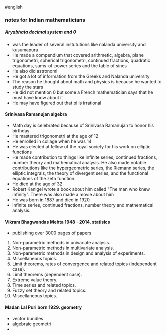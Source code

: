 #english 
### notes for Indian mathematicians
##### Aryabhata decimal system and 0
- was the leader of several instututions like nalanda university and kusumapura
- He made a compendium that covered arithmetic, algebra, plane trigonometri, spherical trigonometri, continued fractions, quadratic equations, sums-of-power series and the table of sines
- He also did astronomi
- He got a lot of information from the Greeks and Nalanda university
- The reason he thought about math and physics is because he wanted to study the stars
- He did not mention 0 but some a French mathematician says that he must have know about it
- He may have figured out that pi is irrational
#### Srinivasa Ramanujan algebra
- Math day is celebrated because of Srinivasa Ramanujan to honor his birthday
- He mastered trigonometri at the age of 12
- He enrolled in collage when he was 14
- He was elected at fellow of the royal society for his work on elliptic functions
- He made contribution to things like infinite series, continued fractions, number theory and mathematical analysis. He also made notable contributions like the hypergeometric series, the Riemann series, the elliptic integrals, the theory of divergent series, and the functional equations of the zeta function.
- He died at the age of 32 
- Robert Kanigel wrote a book about him called "The man who knew infinity". There was also made a movie about him
- He was born in 1887 and died in 1920
- infinite series, continued fractions, number theory and mathematical analysis.

#### Vikram Bhagwandas Mehta 1948 - 2014. statisics
- publishing over 3000 pages of papers
1. Non-parametric methods in univariate analysis.
2. Non-parametric methods in multivariate analysis.
3. Non-parametric methods in design and analysis of experiments.
4. Miscellaneous topics.
5. Limit theorems, rates of convergence and related topics (independent case).
6. Limit theorems (dependent case).
7. Extreme value theory.
8. Time series and related topics.
9. Fuzzy set theory and related topics.
10. Miscellaneous topics.

#### Madan Lal Puri born 1929. geometry
- vector bundles
- algebraic geometri
- 